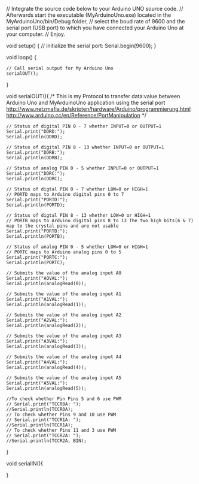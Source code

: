 // Integrate the source code below to your Arduino UNO source code. 
// Afterwards start the executable (MyArduinoUno.exe) located in the MyArduinoUno/bin/Debug folder, 
// select the boud rate of 9600 and the serial port (USB port) to which you have connected your Arduino Uno at your computer.
// Enjoy.



void setup() {
	// initialize the serial port:
	Serial.begin(9600);
}

void loop() {

	// Call serial output for My Arduino Uno
	serialOUT();
}

void serialOUT(){
	/*
	This is my Protocol to transfer data:value between Arduino Uno and MyArduinoUno application using the serial port
	http://www.netzmafia.de/skripten/hardware/Arduino/programmierung.html
	http://www.arduino.cc/en/Reference/PortManipulation
	*/

	// Status of digital PIN 0 - 7 whether INPUT=0 or OUTPUT=1 
	Serial.print("DDRD:");
	Serial.println(DDRD);

	// Status of digital PIN 8 - 13 whether INPUT=0 or OUTPUT=1
	Serial.print("DDRB:");
	Serial.println(DDRB);

	// Status of analog PIN 0 - 5 whether INPUT=0 or OUTPUT=1
	Serial.print("DDRC:");
	Serial.println(DDRC);

	// Status of digtal PIN 0 - 7 whether LOW=0 or HIGH=1
	// PORTD maps to Arduino digital pins 0 to 7
	Serial.print("PORTD:");
	Serial.println(PORTD);

	// Status of digtal PIN 8 - 13 whether LOW=0 or HIGH=1
	// PORTB maps to Arduino digital pins 8 to 13 The two high bits(6 & 7) map to the crystal pins and are not usable
	Serial.print("PORTB:");
	Serial.println(PORTB);

	// Status of analog PIN 0 - 5 whether LOW=0 or HIGH=1
	// PORTC maps to Arduino analog pins 0 to 5
	Serial.print("PORTC:");
	Serial.println(PORTC);

	// Submits the value of the analog input A0
	Serial.print("AOVAL:");
	Serial.println(analogRead(0));
	
	// Submits the value of the analog input A1
	Serial.print("A1VAL:");
	Serial.println(analogRead(1));

	// Submits the value of the analog input A2
	Serial.print("A2VAL:");
	Serial.println(analogRead(2));

	// Submits the value of the analog input A3
	Serial.print("A3VAL:");
	Serial.println(analogRead(3));

	// Submits the value of the analog input A4
	Serial.print("A4VAL:");
	Serial.println(analogRead(4));

	// Submits the value of the analog input A5
	Serial.print("A5VAL:");
	Serial.println(analogRead(5));

	//To check whether Pin Pins 5 and 6 use PWM
	// Serial.print("TCCR0A: ");
	//Serial.println(TCCR0A);
	// To check whether Pins 9 and 10 use PWM
	// Serial.print("TCCR1A: ");
	//Serial.println(TCCR1A);
	// To check whether Pins 11 and 3 use PWM
	// Serial.print("TCCR2A: ");
	//Serial.println(TCCR2A, BIN);
}

void serialIN(){

}
